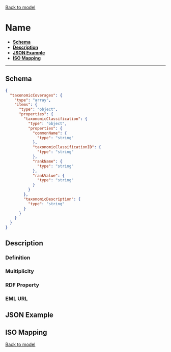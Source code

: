 [Back to model](_base.md)

# Name

- **[Schema](#schema)**
- **[Description](#description)**
- **[JSON Example](#json-example)**
- **[ISO Mapping](#iso-mapping)**
---
## Schema
```json
{
  "taxonomicCoverages": {
    "type": "array",
    "items": {
      "type": "object",
      "properties": {
        "taxonomicClassification": {
          "type": "object",
          "properties": {
            "commonName": {
              "type": "string"
            },
            "taxonomicClassificationID": {
              "type": "string"
            },
            "rankName": {
              "type": "string"
            },
            "rankValue": {
              "type": "string"
            }
          }
        },
        "taxonomicDescription": {
          "type": "string"
        }
      }
    }
  }
}
```
## Description
### Definition
### Multiplicity
### RDF Property
### EML URL

## JSON Example
## ISO Mapping

[Back to model](_base.md)